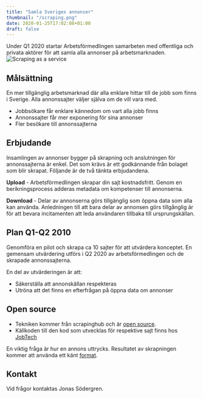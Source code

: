 ```yaml
---
title: "Samla Sveriges annonser"
thumbnail: "/scraping.png"
date: 2020-01-25T17:02:08+01:00
draft: false
---
```


Under Q1 2020 startar Arbetsförmedlingen samarbeten med offentliga och privata aktörer för att samla alla annonser på arbetsmarknaden.
![Scraping as a service](../../scraping.png)

## Målsättning
En mer tillgänglig arbetsmarknad där alla enklare hittar till de jobb som finns i Sverige. Alla annonssajter väljer själva om de vill vara med.

* Jobbsökare får enklare kännedom om vart alla jobb finns
* Annonssajter får mer exponering för sina annonser
* Fler besökare till annonssajterna

## Erbjudande
Insamlingen av annonser bygger på skrapning och anslutningen för annonssajterna är enkel. Det som krävs är ett godkännande från bolaget som blir skrapat. Följande är de två tänkta erbjudandena.

__Upload__ - Arbetsförmedlingen skrapar din sajt kostnadsfritt. Genom en berikningsprocess adderas metadata om kompetenser till annonserna.

__Download__ - Delar av annonserna görs tillgänglig som öppna data som alla kan använda. Anledningen till att bara delar av annonsen görs tillgånglig är för att bevara incitamenten att leda användaren tillbaka till ursprungskällan.

## Plan Q1-Q2 2010
Genomföra en pilot och skrapa ca 10 sajter för att utvärdera konceptet. En gemensam utvärdering utförs i Q2 2020 av arbetsförmedlingen och de skrapade annonssajterna.

En del av utvärderingen är att:

* Säkerställa att annonskällan respekteras
* Utröna att det finns en efterfrågan på öppna data om annonser

## Open source
* Tekniken kommer från scrapinghub och är [open source](https://github.com/scrapinghub).
* Källkoden till den kod som utvecklas för respektive sajt finns hos [JobTech](https://github.com/JobTechSwe)  

En viktig fråga är hur en annons uttrycks. Resultatet av skrapningen kommer att använda ett känt [format](https://schema.org/JobPosting).

## Kontakt
Vid frågor kontaktas Jonas Södergren.
